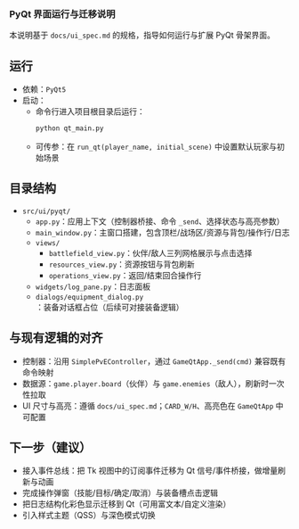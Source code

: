 ### PyQt 界面运行与迁移说明

本说明基于 `docs/ui_spec.md` 的规格，指导如何运行与扩展 PyQt 骨架界面。

## 运行
- 依赖：`PyQt5`
- 启动：
  - 命令行进入项目根目录后运行：
    ```bash
    python qt_main.py
    ```
  - 可传参：在 `run_qt(player_name, initial_scene)` 中设置默认玩家与初始场景

## 目录结构
- `src/ui/pyqt/`
  - `app.py`：应用上下文（控制器桥接、命令 `_send`、选择状态与高亮参数）
  - `main_window.py`：主窗口搭建，包含顶栏/战场区/资源与背包/操作行/日志
  - `views/`
    - `battlefield_view.py`：伙伴/敌人三列网格展示与点击选择
    - `resources_view.py`：资源按钮与背包刷新
    - `operations_view.py`：返回/结束回合操作行
  - `widgets/log_pane.py`：日志面板
  - `dialogs/equipment_dialog.py`：装备对话框占位（后续可对接装备逻辑）

## 与现有逻辑的对齐
- 控制器：沿用 `SimplePvEController`，通过 `GameQtApp._send(cmd)` 兼容既有命令映射
- 数据源：`game.player.board`（伙伴）与 `game.enemies`（敌人），刷新时一次性拉取
- UI 尺寸与高亮：遵循 `docs/ui_spec.md`；`CARD_W/H`、高亮色在 `GameQtApp` 中可配置

## 下一步（建议）
- 接入事件总线：把 Tk 视图中的订阅事件迁移为 Qt 信号/事件桥接，做增量刷新与动画
- 完成操作弹窗（技能/目标/确定/取消）与装备槽点击逻辑
- 把日志结构化彩色显示迁移到 Qt（可用富文本/自定义渲染）
- 引入样式主题（QSS）与深色模式切换


